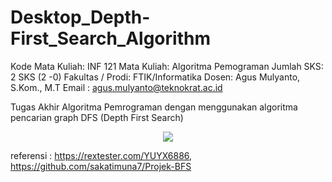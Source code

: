 # Desktop_Depth-First_Search_Algorithm

Kode Mata Kuliah: INF 121 
Mata Kuliah: Algoritma Pemograman 
Jumlah SKS: 2 SKS (2 -0) 
Fakultas / Prodi: FTIK/Informatika 
Dosen: Agus Mulyanto, S.Kom., M.T 
Email : agus.mulyanto@teknokrat.ac.id

Tugas Akhir Algoritma Pemrograman dengan menggunakan algoritma pencarian graph DFS (Depth First Search)
 
 <p align="center"><img src="TugasAkhir_alpro_DFS"></p>
 
 referensi :  https://rextester.com/YUYX6886, https://github.com/sakatimuna7/Projek-BFS
 
 
 

